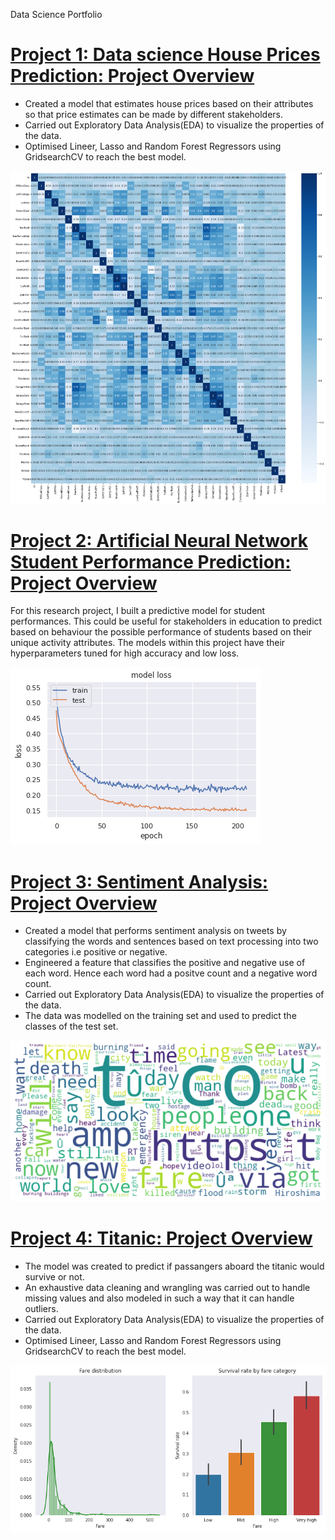 Data Science Portfolio

# [Project 1: Data science House Prices Prediction: Project Overview](https://github.com/dayogh/Joseph_Portfolio/blob/main/data_science/house_prices.ipynb)
* Created a model that estimates house prices based on their attributes so that price estimates can be made by different stakeholders.
* Carried out Exploratory Data Analysis(EDA) to visualize the properties of the data.
* Optimised Lineer, Lasso and Random Forest Regressors using GridsearchCV to reach the best model.

![](/images/corr_houseprices.png)

# [Project 2: Artificial Neural Network Student Performance Prediction: Project Overview](https://github.com/dayogh/Joseph_Portfolio/blob/main/data_science/Sentiment_Analysis.ipynb)
For this research project, I built a predictive model for student performances. This could be useful for stakeholders in education to predict based on behaviour the possible performance of students based on their unique activity attributes. The models within this project have their hyperparameters tuned for high accuracy and low loss.

![](/images/studenann.png)


# [Project 3: Sentiment Analysis: Project Overview](https://github.com/dayogh/Joseph_Portfolio/data_science/blob/main/Sentiment_Analysis.ipynb)
* Created a model that performs sentiment analysis on tweets by classifying the words and sentences based on text processing into two categories i.e positive or negative.
* Engineered a feature that classifies the positive and negative use of each word. Hence each word had a positve count and a negative word count.
* Carried out Exploratory Data Analysis(EDA) to visualize the properties of the data.
* The data was modelled on the training set  and used to predict the classes of the test set.

![](/images/sentiment.png)

# [Project 4: Titanic: Project Overview](https://github.com/dayogh/Joseph_Portfolio/blob/main/data_science/Titanic.ipynb)
* The model was created to predict if passangers aboard the titanic would survive or not. 
* An exhaustive data cleaning and wrangling was carried out to handle missing values and also modeled in such a way that it can handle outliers.
* Carried out Exploratory Data Analysis(EDA) to visualize the properties of the data.
* Optimised Lineer, Lasso and Random Forest Regressors using GridsearchCV to reach the best model.

![](/images/titanic.png)
